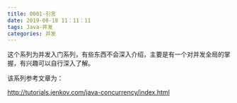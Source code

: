 ```yaml
---
title: 0001-引言
date: 2019-08-18 11：11：11
tags: Java-并发
categories: 并发
---
```



这个系列为并发入门系列，有些东西不会深入介绍，主要是有一个对并发全局的掌握，有兴趣可以自行深入了解。

该系列参考文章为：

http://tutorials.jenkov.com/java-concurrency/index.html

